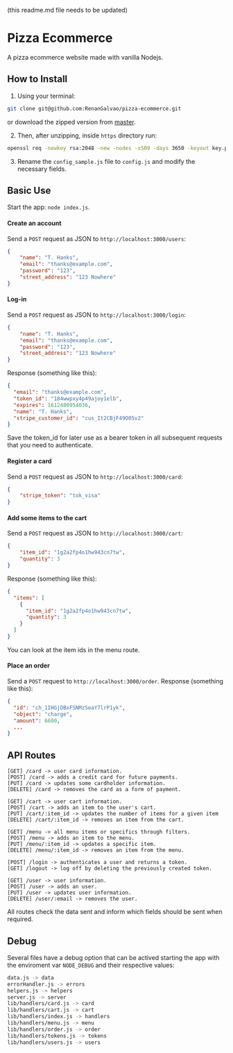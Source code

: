 (this readme.md file needs to be updated)

# Pizza Ecommerce
A pizza ecommerce website made with vanilla Nodejs.

## How to Install
1. Using your terminal: 
```sh
git clone git@github.com:RenanGalvao/pizza-ecommerce.git
```

or download the zipped version from [master](https://github.com/RenanGalvao/pizza-ecommerce/archive/master.zip).

2. Then, after unzipping, inside `https` directory run:
```sh
openssl req -newkey rsa:2048 -new -nodes -x509 -days 3650 -keyout key.pen -out cert.pen -batch
```
3. Rename the `config_sample.js` file to `config.js` and modify the necessary fields.

## Basic Use
Start the app: `node index.js`.

#### Create an account
Send a `POST` request as JSON to `http://localhost:3000/users`:
```JSON
{
	"name": "T. Hanks",
	"email": "thanks@example.com",
	"password": "123",
	"street_address": "123 Nowhere"
}
```

#### Log-in
Send a `POST` request as JSON to `http://localhost:3000/login`:
```JSON
{
	"name": "T. Hanks",
	"email": "thanks@example.com",
	"password": "123",
	"street_address": "123 Nowhere"
}
```

Response (something like this):
```JSON
{
  "email": "thanks@example.com",
  "token_id": "184wwpxy4p49ajoy1elb",
  "expires": 1612480954036,
  "name": "T. Hanks",
  "stripe_customer_id": "cus_It2CBjF49O05v2"
}
```
Save the token_id for later use as a bearer token in all subsequent requests that you need to authenticate.

#### Register a card
Send a `POST` request as JSON to `http://localhost:3000/card`:
```JSON
{
	"stripe_token": "tok_visa"
}
```

#### Add some items to the cart
Send a `POST` request as JSON to `http://localhost:3000/cart`:
```JSON
{
	"item_id": "1g2a2fp4o1hw943cn7tw",
	"quantity": 3
}
```
Response (something like this):
```JSON
{
  "items": [
    {
      "item_id": "1g2a2fp4o1hw943cn7tw",
      "quantity": 3
    }
  ]
}
```
You can look at the item ids in the menu route.

#### Place an order
Send a `POST` request to `http://localhost:3000/order`. Response (something like this):
```JSON
{
  "id": "ch_1IHGjDBxFSNMzSeaY7lrP1yk",
  "object": "charge",
  "amount": 6600,
  ...
}
```


## API Routes
```
[GET] /card -> user card information.
[POST] /card -> adds a credit card for future payments.
[PUT] /card -> updates some cardholder information.
[DELETE] /card -> removes the card as a form of payment.

[GET] /cart -> user cart information.
[POST] /cart -> adds an item to the user's cart.
[PUT] /cart/:item_id -> updates the number of items for a given item
[DELETE] /cart/:item_id -> removes an item from the cart.

[GET] /menu -> all menu items or specifics through filters.
[POST] /menu -> adds an item to the menu.
[PUT] /menu/:item_id -> updates a specific item.
[DELETE] /menu/:item_id -> removes an item from the menu.

[POST] /login -> authenticates a user and returns a token.
[GET] /logout -> log off by deleting the previously created token.

[GET] /user -> user information.
[POST] /user -> adds an user.
[PUT] /user -> updates user information.
[DELETE] /user/:email -> removes the user.
```
All routes check the data sent and inform which fields should be sent when required.

## Debug
Several files have a debug option that can be actived starting the app with the enviroment var `NODE_DEBUG` and their respective values:
```sh
data.js -> data
errorHandler.js -> errors
helpers.js -> helpers
server.js -> server
lib/handlers/card.js -> card
lib/handlers/cart.js -> cart
lib/handlers/index.js -> handlers
lib/handlers/menu.js -> menu
lib/handlers/order.js -> order
lib/handlers/tokens.js -> tokens
lib/handlers/users.js -> users
```
